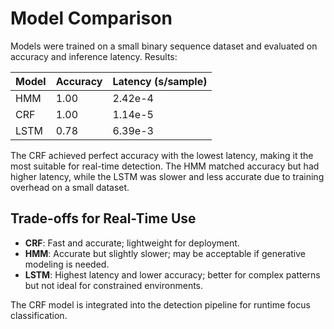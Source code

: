 # Model Comparison

Models were trained on a small binary sequence dataset and evaluated on accuracy and inference latency. Results:

| Model | Accuracy | Latency (s/sample) |
|-------|----------|--------------------|
| HMM   | 1.00     | 2.42e-4            |
| CRF   | 1.00     | 1.14e-5            |
| LSTM  | 0.78     | 6.39e-3            |

The CRF achieved perfect accuracy with the lowest latency, making it the most suitable for real-time detection. The HMM matched accuracy but had higher latency, while the LSTM was slower and less accurate due to training overhead on a small dataset.

## Trade-offs for Real-Time Use
- **CRF**: Fast and accurate; lightweight for deployment.
- **HMM**: Accurate but slightly slower; may be acceptable if generative modeling is needed.
- **LSTM**: Highest latency and lower accuracy; better for complex patterns but not ideal for constrained environments.

The CRF model is integrated into the detection pipeline for runtime focus classification.
